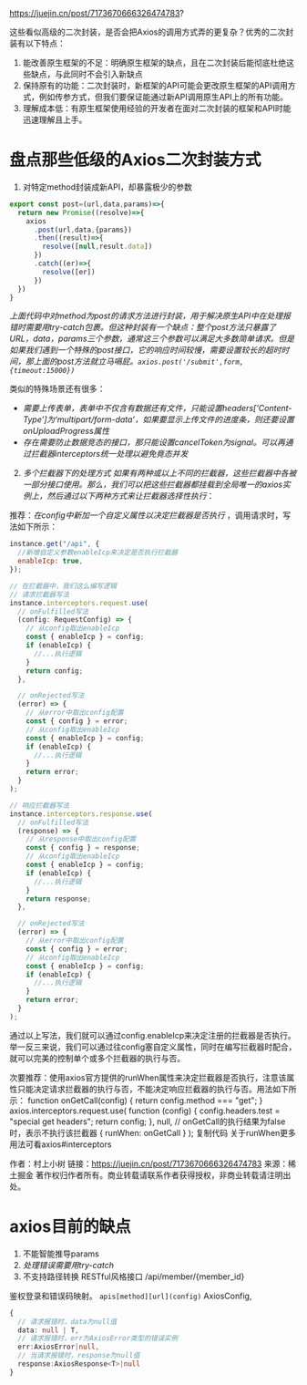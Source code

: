 https://juejin.cn/post/7173670666326474783?

这些看似高级的二次封装，是否会把Axios的调用方式弄的更复杂？优秀的二次封装有以下特点：
1. 能改善原生框架的不足：明确原生框架的缺点，且在二次封装后能彻底杜绝这些缺点，与此同时不会引入新缺点
2. 保持原有的功能：二次封装时，新框架的API可能会更改原生框架的API调用方式，例如传参方式，但我们要保证能通过新API调用原生API上的所有功能。
3. 理解成本低：有原生框架使用经验的开发者在面对二次封装的框架和API时能迅速理解且上手。

# 盘点那些低级的Axios二次封装方式
1. 对特定method封装成新API，却暴露极少的参数
```js
export const post=(url,data,params)=>{
  return new Promise((resolve)=>{
    axios
      .post(url,data,{params})
      .then((result)=>{
        resolve([null,result.data])
      })
      .catch((er)=>{
        resolve([er])
      })
  })
}
```
*上面代码中对method为post的请求方法进行封装，用于解决原生API中在处理报错时需要用try-catch包裹。但这种封装有一个缺点：整个post方法只暴露了URL，data，params三个参数，通常这三个参数可以满足大多数简单请求。但是如果我们遇到一个特殊的post接口，它的响应时间较慢，需要设置较长的超时时间，那上面的post方法就立马嗝屁。`axios.post('/submit',form,{timeout:15000})`*

类似的特殊场景还有很多：
- *需要上传表单，表单中不仅含有数据还有文件，只能设置headers['Content-Type']为‘multipart/form-data’，如果要显示上传文件的进度条，则还要设置onUploadProgress属性*
- *存在需要防止数据竞态的接口，那只能设置cancelToken为signal。可以再通过拦截器interceptors统一处理以避免竟态并发*

2. *多个拦截器下的处理方式*
*如果有两种或以上不同的拦截器，这些拦截器中各被一部分接口使用。那么，我们可以把这些拦截器都挂载到全局唯一的axios实例上，然后通过以下两种方式来让拦截器选择性执行*：


推荐：*在config中新加一个自定义属性以决定拦截器是否执行*
，调用请求时，写法如下所示：
```js
instance.get("/api", {
  //新增自定义参数enableIcp来决定是否执行拦截器
  enableIcp: true,
});

// 在拦截器中，我们这么编写逻辑
// 请求拦截器写法
instance.interceptors.request.use(
  // onFulfilled写法
  (config: RequestConfig) => {
    // 从config取出enableIcp
    const { enableIcp } = config;
    if (enableIcp) {
      //...执行逻辑
    }
    return config;
  },

  // onRejected写法
  (error) => {
    // 从error中取出config配置
    const { config } = error;
    // 从config取出enableIcp
    const { enableIcp } = config;
    if (enableIcp) {
      //...执行逻辑
    }
    return error;
  }
);

// 响应拦截器写法
instance.interceptors.response.use(
  // onFulfilled写法
  (response) => {
    // 从response中取出config配置
    const { config } = response;
    // 从config取出enableIcp
    const { enableIcp } = config;
    if (enableIcp) {
      //...执行逻辑
    }
    return response;
  },

  // onRejected写法
  (error) => {
    // 从error中取出config配置
    const { config } = error;
    // 从config取出enableIcp
    const { enableIcp } = config;
    if (enableIcp) {
      //...执行逻辑
    }
    return error;
  }
);
```
通过以上写法，我们就可以通过config.enableIcp来决定注册的拦截器是否执行。举一反三来说，我们可以通过往config塞自定义属性，同时在编写拦截器时配合，就可以完美的控制单个或多个拦截器的执行与否。


次要推荐：使用axios官方提供的runWhen属性来决定拦截器是否执行，注意该属性只能决定请求拦截器的执行与否，不能决定响应拦截器的执行与否。用法如下所示：
function onGetCall(config) {
  return config.method === "get";
}
axios.interceptors.request.use(
  function (config) {
    config.headers.test = "special get headers";
    return config;
  },
  null,
  // onGetCall的执行结果为false时，表示不执行该拦截器
  { runWhen: onGetCall }
);
复制代码
关于runWhen更多用法可看axios#interceptors




作者：村上小树
链接：https://juejin.cn/post/7173670666326474783
来源：稀土掘金
著作权归作者所有。商业转载请联系作者获得授权，非商业转载请注明出处。

# axios目前的缺点
1. 不能智能推导params
2. *处理错误需要用try-catch*
3. 不支持路径转换 RESTful风格接口 /api/member/{member_id}

鉴权登录和错误码映射。
`apis[method][url](config)` AxiosConfig,

```ts
{
  // 请求报错时，data为null值
  data: null | T,
  // 请求报错时，err为AxiosError类型的错误实例
  err:AxiosError|null,
  // 当请求报错时，response为null值
  response:AxiosResponse<T>|null
}
```

